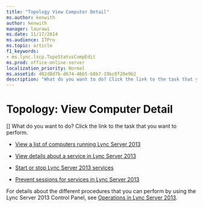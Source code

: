 ```yaml
---
title: "Topology View Computer Detail"
ms.author: kenwith
author: kenwith
manager: laurawi
ms.date: 11/17/2014
ms.audience: ITPro
ms.topic: article
f1_keywords:
- ms.lync.lscp.TopoStatusCompEdit
ms.prod: office-online-server
localization_priority: Normal
ms.assetid: 482d8d7b-d674-46b5-b8b7-19bc0f20e9b2
description: "What do you want to do? Click the link to the task that you want to perform."
---
```


# Topology: View Computer Detail
[]
What do you want to do? Click the link to the task that you want to perform.
  
- [View a list of computers running Lync Server 2013](view-a-list-of-computers-running-lync-server-2013.md)
    
- [View details about a service in Lync Server 2013](view-details-about-a-service.md)
    
- [Start or stop Lync Server 2013 services](start-or-stop-lync-server-2013-services.md)
    
- [Prevent sessions for services in Lync Server 2013](prevent-sessions-for-services.md)
    
For details about the different procedures that you can perform by using the Lync Server 2013 Control Panel, see [Operations in Lync Server 2013](operations.md).
  

